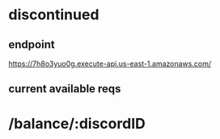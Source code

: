 # discontinued

## endpoint 

https://7h8o3yuo0g.execute-api.us-east-1.amazonaws.com/

## current available reqs

# /balance/:discordID